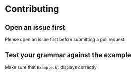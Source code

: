 # Contributing

## Open an issue first

Please open an issue first before submitting a pull request! 

## Test your grammar against the example

Make sure that `Example.kt` displays correctly

